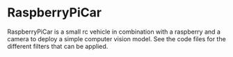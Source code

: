 # RaspberryPiCar

RaspberryPiCar is a small rc vehicle in combination with a raspberry and a camera to deploy a simple computer vision model. See the code files for the different filters that can be applied. 
